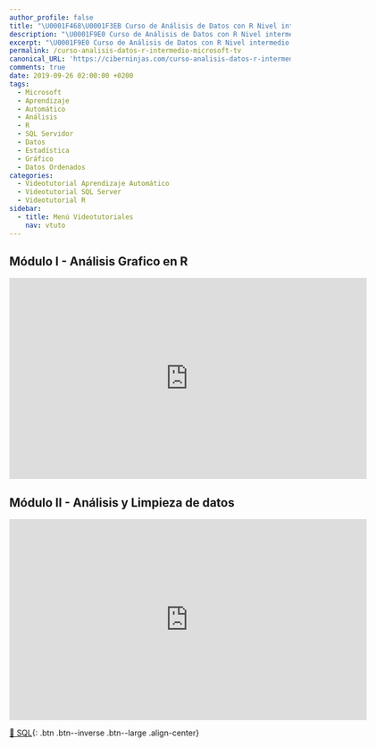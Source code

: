 ```yaml
---
author_profile: false
title: "\U0001F468‍\U0001F3EB Curso de Análisis de Datos con R Nivel intermedio de Microsoft TV"
description: "\U0001F9E0 Curso de Análisis de Datos con R Nivel intermedio de Microsoft TV"
excerpt: "\U0001F9E0 Curso de Análisis de Datos con R Nivel intermedio de Microsoft TV"
permalink: /curso-analisis-datos-r-intermedio-microsoft-tv
canonical_URL: 'https://ciberninjas.com/curso-analisis-datos-r-intermedio-microsoft-tv'
comments: true
date: 2019-09-26 02:00:00 +0200
tags:
  - Microsoft
  - Aprendizaje
  - Automático
  - Análisis
  - R
  - SQL Servidor
  - Datos
  - Estadística
  - Gráfico
  - Datos Ordenados
categories:
  - Videotutorial Aprendizaje Automático
  - Videotutorial SQL Server
  - Videotutorial R
sidebar:
  - title: Menú Videotutoriales
    nav: vtuto
---
```


## M&oacute;dulo I - An&aacute;lisis Grafico en R

<iframe src="https://channel9.msdn.com/Series/Anlisis-de-Datos-con-R-Nivel-Intermedio/Mdulo-I-Anlisis-Grafico-en-R/player?format=html5" width="640" height="360" allowfullscreen="" frameborder="0" title="Módulo I - Análisis Grafico en R - Microsoft Channel 9 Video"></iframe>

## M&oacute;dulo II - An&aacute;lisis y Limpieza de datos

<iframe src="https://channel9.msdn.com/Series/Anlisis-de-Datos-con-R-Nivel-Intermedio/Mdulo-II-Anlisis-y-Limpieza-de-datos/player?format=html5" width="640" height="360" allowfullscreen="" frameborder="0" title="Módulo II - Análisis y Limpieza de datos - Microsoft Channel 9 Video"></iframe>

[🧠 SQL](/cursos-tecnologia/#sql){: .btn .btn--inverse .btn--large .align-center}
